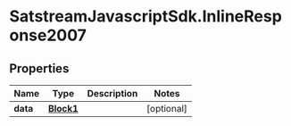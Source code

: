 # SatstreamJavascriptSdk.InlineResponse2007

## Properties
Name | Type | Description | Notes
------------ | ------------- | ------------- | -------------
**data** | [**Block1**](Block1.md) |  | [optional] 

